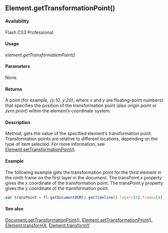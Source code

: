 ## Element.getTransformationPoint()

#### Availability

Flash CS3 Professional.

#### Usage

*element.getTransformationPoint()*

#### Parameters

None.

#### Returns

A point (for example, *{x:10, y:20}*, where *x* and *y* are floating-point numbers) that specifies the position of the transformation point (also *origin point* or *zero point*) within the element’s coordinate system.

#### Description

Method; gets the value of the specified element’s transformation point.
Transformation points are relative to different locations, depending on the type of item selected. For more information, see [Element.setTransformationPoint()](../Element_object/Element19.md).

#### Example

The following example gets the transformation point for the third element in the ninth frame on the first layer in the document. The transPoint.x property gives the x coordinate of the transformation point. The transPoint.y property gives the y coordinate of the transformation point.

```javascript
var transPoint = fl.getDocumentDOM().getTimeline().layers[0].frames[8].elements[2].getTransformationPoint();
```

#### See also

[Document.getTransformationPoint()](../Document_object/Document89.md), [Element.setTransformationPoint()](../Element_object/Element19.md), [Element.transformX](../Element_object/Element23.md), [Element.transformY](../Element_object/Element24.md)

